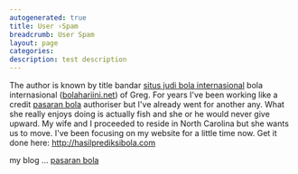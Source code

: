 ```yaml
---
autogenerated: true
title: User ›Spam
breadcrumb: User Spam
layout: page
categories: 
description: test description
---
```


The author is known by title bandar [situs judi bola internasional](http://lexus8.net) bola internasional ([bolahariini.net](http://bolahariini.net/)) of Greg. For years I've been working like a credit [pasaran bola](http://www.almutaafi.com/?option=com_k2&view=itemlist&task=user&id=543712) authoriser but I've already went for another any. What she really enjoys doing is actually fish and she or he would never give upward. My wife and I proceeded to reside in North Carolina but she wants us to move. I've been focusing on my website for a little time now. Get it done here: http://hasilprediksibola.com  
  
my blog ... [pasaran bola](http://hasilprediksibola.com)
